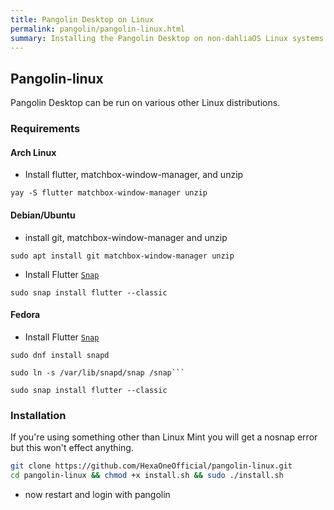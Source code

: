 ```yaml
---
title: Pangolin Desktop on Linux
permalink: pangolin/pangolin-linux.html
summary: Installing the Pangolin Desktop on non-dahliaOS Linux systems
---
```

## Pangolin-linux
Pangolin Desktop can be run on various other Linux distributions.

### Requirements

#### Arch Linux

- Install flutter, matchbox-window-manager, and unzip

```
yay -S flutter matchbox-window-manager unzip
```

#### Debian/Ubuntu

- install git, matchbox-window-manager and unzip

```
sudo apt install git matchbox-window-manager unzip
```

- Install Flutter [`Snap`](https://snapcraft.io/flutter)

```
sudo snap install flutter --classic
```

#### Fedora

- Install Flutter [`Snap`](https://snapcraft.io/flutter)

```
sudo dnf install snapd
```

```
sudo ln -s /var/lib/snapd/snap /snap```
```

```
sudo snap install flutter --classic
```

### Installation

If you're using something other than Linux Mint you will get a nosnap error but this won't effect anything.
```bash
git clone https://github.com/HexaOneOfficial/pangolin-linux.git
cd pangolin-linux && chmod +x install.sh && sudo ./install.sh
```
- now restart and login with pangolin
